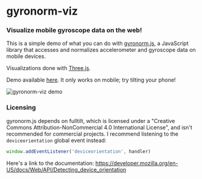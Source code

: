 # gyronorm-viz

### Visualize mobile gyroscope data on the web!

This is a simple demo of what you can do with [gyronorm.js](https://github.com/dorukeker/gyronorm.js/), a JavaScript library that accesses and normalizes accelerometer and gyroscope data on mobile devices. 

Visualizations done with [Three.js](https://github.com/mrdoob/three.js/).

Demo available [here](http://scottyfillups.github.io/gyronorm-viz). It only works on mobile; try tilting your phone!

![gyronorm-viz demo](http://scottyfillups.github.io/gyronorm-viz/assets/demo.gif)

### Licensing

gyronorm.js depends on fulltilt, which is licensed under a "Creative Commons Attribution-NonCommercial 4.0 International License", and isn't recommended for commercial projects. I recommend listening to the `deviceorientation` global event instead:

```js
window.addEventListener('deviceorientation', handler)
```

Here's a link to the documentation: <https://developer.mozilla.org/en-US/docs/Web/API/Detecting_device_orientation>
